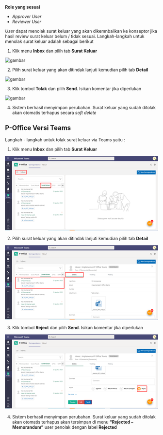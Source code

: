 **Role yang sesuai**

- *Approver User*
- *Reviewer User*

*User* dapat menolak surat keluar yang akan dikemnbalikan ke konseptor jika hasil review surat keluar belum / tidak sesuai. Langkah-langkah untuk menolak surat keluar adalah sebagai berikut

1. Klik menu **Inbox** dan pilih tab **Surat Keluar**

![gambar](SC_Surat_Keluar/SK44.png)

2. Pilih surat keluar yang akan ditindak lanjuti kemudian pilih tab **Detail**

![gambar](SC_Surat_Keluar/SK45.png)

3. Klik tombol **Tolak** dan pilih **Send**. Isikan komentar jika diperlukan

![gambar](SC_Surat_Keluar/SK46.png)

4. Sistem berhasil menyimpan perubahan. Surat keluar yang sudah ditolak akan otomatis terhapus secara *soft delete*




## **P-Office Versi Teams**


Langkah - langkah untuk tolak surat keluar via Teams yaitu :

1. Klik menu **Inbox** dan pilih tab **Surat Keluar**

![gambar](SuratKeluar/SK_Teams/SK46.png)

2. Pilih surat keluar yang akan ditindak lanjuti kemudian pilih tab **Detail**

![gambar](SuratKeluar/SK_Teams/SK47.png)

3. Klik tombol **Reject** dan pilih **Send**. Isikan komentar jika diperlukan

![gambar](SuratKeluar/SK_Teams/SK48.png)
 
4. Sistem berhasil menyimpan perubahan. Surat keluar yang sudah ditolak akan otomatis terhapus akan tersimpan di menu **“Rejected – Memorandum”** user penolak dengan label **Rejected**